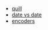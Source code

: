 - [quill](https://www.lihaoyi.com/post/WorkingwithDatabasesusingScalaandQuill.html)
- [date vs date](https://stackoverflow.com/questions/2305973/java-util-date-vs-java-sql-date)
- [encoders](https://github.com/getquill/quill/blob/master/quill-jdbc/src/main/scala/io/getquill/context/jdbc/Encoders.scala)
